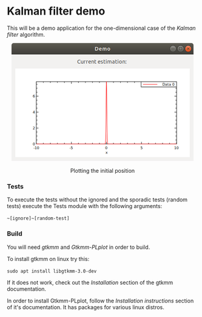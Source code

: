 # Kalman filter demo

This will be a demo application for the one-dimensional case of the _Kalman filter_ algorithm.


<p align="center"><img src="initial_position_plot.png" alt="Initial position on plot" /></p>
<p align="center">Plotting the initial position</p>

### Tests

To execute the tests without the ignored and the sporadic tests (random tests) execute the Tests module with the following arguments:

`~[ignore]~[random-test]`

### Build

You will need _gtkmm_ and _Gtkmm-PLplot_ in order to build.

To install gtkmm on linux try this:

`sudo apt install libgtkmm-3.0-dev`

If it does not work, check out the _Installation_ section of the gtkmm documentation.

In order to install Gtkmm-PLplot, follow the _Installation instructions_ section of it's documentation. It has packages for various linux distros.
